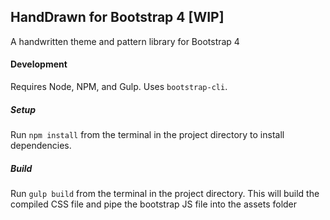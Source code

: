 ## HandDrawn for Bootstrap 4 [WIP]
A handwritten theme and pattern library for Bootstrap 4

#### Development
Requires Node, NPM, and Gulp. Uses `bootstrap-cli`.

##### Setup

Run `npm install` from the terminal in the project directory to install dependencies.

##### Build
Run `gulp build` from the terminal in the project directory. This will build the compiled CSS file and pipe the bootstrap JS file into the assets folder

